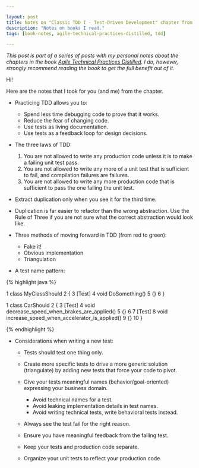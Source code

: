 ```yaml
---

layout: post
title: Notes on "Classic TDD I - Test-Driven Development" chapter from "Agile Technical Practices Distilled" book
description: "Notes on books I read."
tags: [book-notes, agile-technical-practices-distilled, tdd]

---
```


_This post is part of a series of posts with my personal notes about the chapters in the book [Agile Technical Practices Distilled](https://leanpub.com/agiletechnicalpracticesdistilled). I do, however, strongly recommend reading the book to get the full benefit out of it._

Hi!

Here are the notes that I took for you (and me) from the chapter.

* Practicing TDD allows you to:

  * Spend less time debugging code to prove that it works.
  * Reduce the fear of changing code.
  * Use tests as living documentation.
  * Use tests as a feedback loop for design decisions.
  
* The three laws of TDD:

  1. You are not allowed to write any production code unless it is to make a failing unit test pass.
  1. You are not allowed to write any more of a unit test that is sufficient to fail, and compilation failures are failures.
  1. You are not allowed to write any more production code that is sufficient to pass the one failing the unit test.

* Extract duplication only when you see it for the third time.
* Duplication is far easier to refactor than the wrong abstraction. Use the Rule of Three if you are not sure what the correct abstraction would look like.
* Three methods of moving forward in TDD (from red to green):

  * Fake it!
  * Obvious implementation
  * Triangulation
  
* A test name pattern:

{% highlight java %}

1  class MyClassShould
2  {
3    [Test]
4    void DoSomething()
5    {}
6  }

<!-- Example: -->
1  class CarShould
2  {
3    [Test]
4    void decrease_speed_when_brakes_are_applied()
5    {}
6
7    [Test]
8    void increase_speed_when_accelerator_is_applied()
9    {}
10 }

{% endhighlight %}

* Considerations when writing a new test:

  * Tests should test one thing only.
  * Create more specific tests to drive a more generic solution (triangulate) by adding new tests that force your code to pivot.
  * Give your tests meaningful names (behavior/goal-oriented) expressing your business domain.
  
     * Avoid technical names for a test.
     * Avoid leaking implementation details in test names.
     * Avoid writing technical tests, write behavioral tests instead.
  
  * Always see the test fail for the right reason.
  * Ensure you have meaningful feedback from the failing test.
  * Keep your tests and production code separate.
  * Organize your unit tests to reflect your production code.
